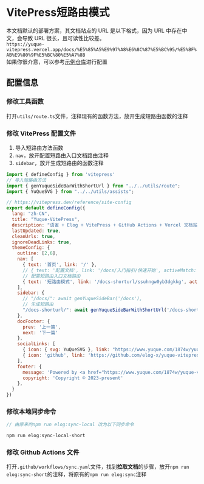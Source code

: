 
# VitePress短路由模式
本文档默认的部署方案，其文档站点的 URL 是以下格式，因为 URL 中存在中文，会导致 URL 很长，且可读性比较差。  
`https://yuque-vitepress.vercel.app/docs/%E5%85%A5%E9%97%A8%E6%8C%87%E5%BC%95/%E5%BF%AB%E9%80%9F%E5%BC%80%E5%A7%8B`  
如果你很介意，可以参考[示例仓库](https://github.com/LetTTGACO/yuque-vitepress)进行配置

## 配置信息

### 修改工具函数
打开`utils/route.ts`文件，注释现有的函数方法，放开生成短路由函数的注释

### 修改 VitePress 配置文件

1. 导入短路由方法函数
2. `nav`，放开配置短路由入口文档路由注释
3. `sidebar`，放开生成短路由的函数注释
```javascript
import { defineConfig } from 'vitepress'
// 导入短路由方法
import { genYuqueSideBarWithShortUrl } from "../../utils/route";
import { YuQueSVG } from "../../utils/assists";

// https://vitepress.dev/reference/site-config
export default defineConfig({
  lang: "zh-CN",
  title: "Yuque-VitePress",
  description: "语雀 + Elog + VitePress + GitHub Actions + Vercel 文档站点解决方案",
  lastUpdated: true,
  cleanUrls: true,
  ignoreDeadLinks: true,
  themeConfig: {
    outline: [2,6],
    nav: [
      { text: '首页', link: '/' },
      // { text: '配置文档', link: '/docs/入门指引/快速开始', activeMatch: '/docs/' },
      // 配置短路由入口文档路由
      { text: '短路由模式', link: '/docs-shorturl/ssuhngw0yb3dgkkg', activeMatch: '/docs-shorturl/' }
    ],
    sidebar: {
      // "/docs/": await genYuqueSideBar('/docs'),
      // 生成短路由
      "/docs-shorturl/": await genYuqueSideBarWithShortUrl('/docs-shorturl')
    },
    docFooter: {
      prev: '上一篇',
      next: '下一篇'
    },
    socialLinks: [
      { icon: { svg: YuQueSVG }, link: "https://www.yuque.com/1874w/yuque-vitepress-template" },
      { icon: 'github', link: 'https://github.com/elog-x/yuque-vitepress' }
    ],
    footer: {
      message: 'Powered by <a href="https://www.yuque.com/1874w/yuque-vitepress-template" target="_blank">语雀</a>  & <a href="https://vitepress.dev" target="_blank">VitePress</a> with <a href="https://github.com/LetTTGACO/elog" target="_blank">Elog</a>',
      copyright: 'Copyright © 2023-present'
    },
  }
})

```

### 修改本地同步命令
```javascript
// 由原来的npm run elog:sync-local 改为以下同步命令

npm run elog:sync-local-short
```

### 修改 Github Actions 文件
打开`.github/workflows/sync.yaml`文件，找到**拉取文档**的步骤，放开`npm run elog:sync-short`的注释，将原有的`npm run elog:sync`注释

## 


